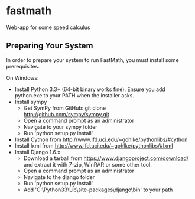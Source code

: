 fastmath
========

Web-app for some speed calculus

Preparing Your System
---------------------

In order to prepare your system to run FastMath, you must install some prerequisites.

On Windows:
* Install Python 3.3+ (64-bit binary works fine). Ensure you add python.exe to your PATH when the installer asks.
* Install sympy
   * Get SymPy from GitHub: git clone http://github.com/sympy/sympy.git
   * Open a command prompt as an administrator
   * Navigate to your sympy folder
   * Run 'python setup.py install'
* Install Cython from http://www.lfd.uci.edu/~gohlke/pythonlibs/#cython
* Install lxml from http://www.lfd.uci.edu/~gohlke/pythonlibs/#lxml
* Install Django 1.6.x
   * Download a tarball from https://www.djangoproject.com/download/ and extract it with 7-zip, WinRAR or some other tool.
   * Open a command prompt as an administrator
   * Navigate to the django folder
   * Run 'python setup.py install'
   * Add 'C:\Python33\Lib\site-packages\django\bin' to your path


